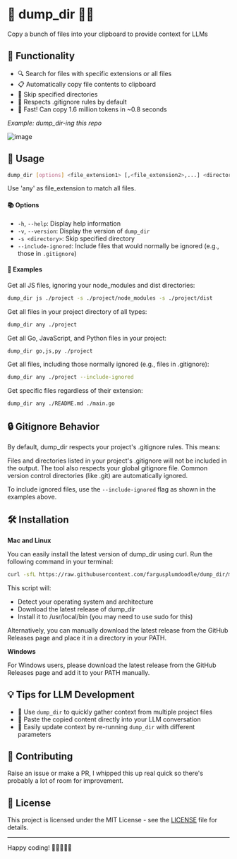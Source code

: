 # 🚀 dump_dir 📂✨

Copy a bunch of files into your clipboard to provide context for LLMs

## 🌟 Functionality

- 🔍 Search for files with specific extensions or all files
- 📋 Automatically copy file contents to clipboard
- 🚫 Skip specified directories
- 📝 Respects .gitignore rules by default
- 🚀 Fast! Can copy 1.6 million tokens in ~0.8 seconds

_Example: dump_dir-ing this repo_

![image](https://github.com/user-attachments/assets/ae8bc680-8da0-4f50-9092-6b6f89a2a9ad)

## 🚀 Usage


```bash
dump_dir [options] <file_extension1> [,<file_extension2>,...] <directory1> [directory2] ... [-s <skip_directory1>] [-s <skip_directory2>] ... [--include-ignored]
```

Use 'any' as file_extension to match all files.


#### 📚 Options

- `-h`, `--help`: Display help information
- `-v`, `--version`: Display the version of `dump_dir`
- `-s <directory>`: Skip specified directory
- `--include-ignored`: Include files that would normally be ignored (e.g., those in `.gitignore`)

#### 📑 Examples

Get all JS files, ignoring your node_modules and dist directories:
```bash
dump_dir js ./project -s ./project/node_modules -s ./project/dist
```
Get all files in your project directory of all types:
```bash
dump_dir any ./project
````
Get all Go, JavaScript, and Python files in your project:
```bash
dump_dir go,js,py ./project
```
Get all files, including those normally ignored (e.g., files in .gitignore):
```bash
dump_dir any ./project --include-ignored
```
Get specific files regardless of their extension:
```bash
dump_dir any ./README.md ./main.go
```

## 🔒 Gitignore Behavior
By default, dump_dir respects your project's .gitignore rules. This means:

Files and directories listed in your project's .gitignore will not be included in the output.
The tool also respects your global gitignore file.
Common version control directories (like .git) are automatically ignored.

To include ignored files, use the `--include-ignored` flag as shown in the examples above.

## 🛠️ Installation

**Mac and Linux**

You can easily install the latest version of dump_dir using curl. Run the following command in your terminal:
```bash
curl -sfL https://raw.githubusercontent.com/fargusplumdoodle/dump_dir/main/install.sh | bash
```

This script will:
- Detect your operating system and architecture
- Download the latest release of dump_dir
- Install it to /usr/local/bin (you may need to use sudo for this)

Alternatively, you can manually download the latest release from the GitHub Releases page and place it in a directory in your PATH.

**Windows**

For Windows users, please download the latest release from the GitHub Releases page and add it to your PATH manually.

## 💡 Tips for LLM Development

- 📁 Use `dump_dir` to quickly gather context from multiple project files
- 🧠 Paste the copied content directly into your LLM conversation
- 🔄 Easily update context by re-running `dump_dir` with different parameters

## 🤝 Contributing

Raise an issue or make a PR, I whipped this up real quick so there's probably a lot of room for improvement.

## 📜 License

This project is licensed under the MIT License - see the [LICENSE](LICENSE) file for details.


---------------------------------------------

Happy coding! 🎉👨‍💻👩‍💻
